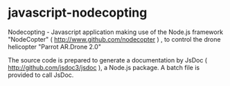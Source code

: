 # javascript-nodecopting
Nodecopting - Javascript application making use of the Node.js framework "NodeCopter" ( http://www.github.com/nodecopter ) , to control the drone helicopter "Parrot AR.Drone 2.0"

The source code is prepared to generate a documentation by JsDoc ( http://github.com/jsdoc3/jsdoc ), a Node.js package. A batch file is provided to call JsDoc.

